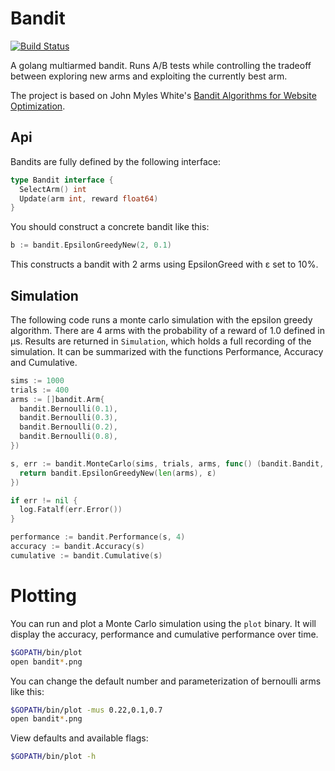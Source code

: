 # Bandit

[![Build Status](https://travis-ci.org/purzelrakete/bandit.png)](https://travis-ci.org/purzelrakete/bandit)

A golang multiarmed bandit. Runs A/B tests while controlling the tradeoff
between exploring new arms and exploiting the currently best arm.

The project is based on John Myles White's [Bandit
Algorithms for Website Optimization](http://shop.oreilly.com/product/0636920027393.do).

## Api

Bandits are fully defined by the following interface:

```go
type Bandit interface {
  SelectArm() int
  Update(arm int, reward float64)
}
```

You should construct a concrete bandit like this:

```go
b := bandit.EpsilonGreedyNew(2, 0.1)
```

This constructs a bandit with 2 arms using EpsilonGreed with ε set to 10%.

## Simulation

The following code runs a monte carlo simulation with the epsilon greedy
algorithm. There are 4 arms with the probability of a reward of 1.0 defined in
μs. Results are returned in `Simulation`, which holds a full recording of the
simulation. It can be summarized with the functions Performance, Accuracy and
Cumulative.

```go
sims := 1000
trials := 400
arms := []bandit.Arm{
  bandit.Bernoulli(0.1),
  bandit.Bernoulli(0.3),
  bandit.Bernoulli(0.2),
  bandit.Bernoulli(0.8),
})

s, err := bandit.MonteCarlo(sims, trials, arms, func() (bandit.Bandit, error) {
  return bandit.EpsilonGreedyNew(len(arms), ε)
})

if err != nil {
  log.Fatalf(err.Error())
}

performance := bandit.Performance(s, 4)
accuracy := bandit.Accuracy(s)
cumulative := bandit.Cumulative(s)
```

# Plotting

You can run and plot a Monte Carlo simulation using the `plot` binary. It will
display the accuracy, performance and cumulative performance over time.

```sh
$GOPATH/bin/plot
open bandit*.png
```

You can change the default number and parameterization of bernoulli arms like
this:

```sh
$GOPATH/bin/plot -mus 0.22,0.1,0.7
open bandit*.png
```

View defaults and available flags:

```sh
$GOPATH/bin/plot -h
```
